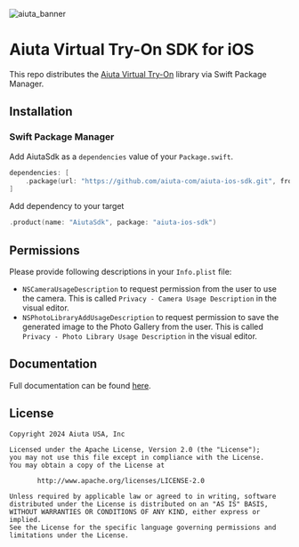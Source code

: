 ![aiuta_banner](https://docs.aiuta.com/media/about.png)

# Aiuta Virtual Try-On SDK for iOS

This repo distributes the [Aiuta Virtual Try-On](https://aiuta.com/virtual-try-on) library via Swift Package Manager.

## Installation

### Swift Package Manager

Add AiutaSdk as a `dependencies` value of your `Package.swift`.

```swift
dependencies: [
    .package(url: "https://github.com/aiuta-com/aiuta-ios-sdk.git", from: "4.0.0")
]
```

Add dependency to your target

```swift
.product(name: "AiutaSdk", package: "aiuta-ios-sdk")
```

## Permissions

Please provide following descriptions in your `Info.plist` file:

- `NSCameraUsageDescription` to request permission from the user to use the camera. This is called `Privacy - Camera Usage Description` in the visual editor.
- `NSPhotoLibraryAddUsageDescription` to request permission to save the generated image to the Photo Gallery from the user. This is called `Privacy - Photo Library Usage Description` in the visual editor.

## Documentation

Full documentation can be found [here](https://docs.aiuta.com/sdk/ios/).

## License

    Copyright 2024 Aiuta USA, Inc

    Licensed under the Apache License, Version 2.0 (the "License");
    you may not use this file except in compliance with the License.
    You may obtain a copy of the License at

           http://www.apache.org/licenses/LICENSE-2.0

    Unless required by applicable law or agreed to in writing, software
    distributed under the License is distributed on an "AS IS" BASIS,
    WITHOUT WARRANTIES OR CONDITIONS OF ANY KIND, either express or implied.
    See the License for the specific language governing permissions and
    limitations under the License.
